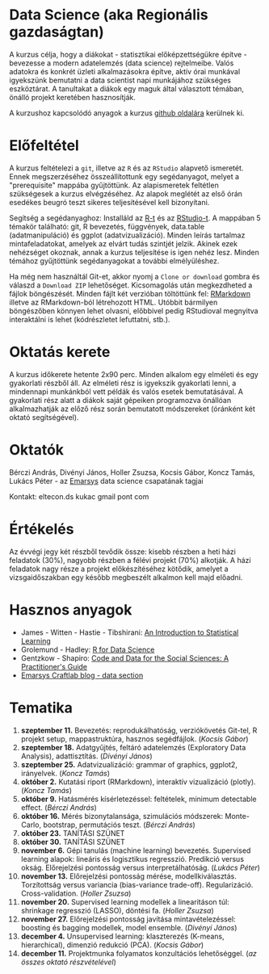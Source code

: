 # Data Science (aka Regionális gazdaságtan)

A kurzus célja, hogy a diákokat - statisztikai előképzettségükre építve - bevezesse a modern adatelemzés (data science) rejtelmeibe. Valós adatokra és konkrét üzleti alkalmazásokra építve, aktív órai munkával igyekszünk bemutatni a data scientist napi munkájához szükséges eszköztárat. A tanultakat a diákok egy maguk által választott témában, önálló projekt keretében hasznosítják.

A kurzushoz kapcsolódó anyagok a kurzus [github oldalára](https://github.com/divenyijanos/eltecon-ds) kerülnek ki.

# Előfeltétel

A kurzus feltételezi a `git`, illetve az `R` és az `RStudio` alapvető ismeretét. Ennek megszerzéséhez összeállítottunk egy segédanyagot, melyet a "prerequisite" mappába gyűjtöttünk. Az alapismeretek feltétlen szükségesek a kurzus elvégzéséhez.  Az alapok meglétét az első órán esedékes beugró teszt sikeres teljesítésével kell bizonyítani.

Segítség a segédanyaghoz: Installáld az [R-t](https://cran.r-project.org/) és az [RStudio-t](https://www.rstudio.com/products/rstudio/download/). A mappában 5 témakör található: git, R bevezetés, függvények, data.table (adatmanipuláció) és ggplot (adatvizualizáció). Minden leírás tartalmaz mintafeladatokat, amelyek az elvárt tudás szintjét jelzik. Akinek ezek nehézséget okoznak, annak a kurzus teljesítése is igen nehéz lesz. Minden témához gyűjtöttünk segédanyagokat a további elmélyüléshez.

Ha még nem használtál Git-et, akkor nyomj a `Clone or download` gombra és válaszd a `Download ZIP` lehetőséget. Kicsomagolás után megkezdheted a fájlok böngészését. Minden fájlt két verzióban töltöttünk fel: [RMarkdown](https://rmarkdown.rstudio.com/index.html) illetve az RMarkdown-ból létrehozott HTML. Utóbbit bármilyen böngészőben könnyen lehet olvasni, előbbivel pedig RStudioval megnyitva interaktálni is lehet (kódrészletet lefuttatni, stb.).

# Oktatás kerete

A kurzus időkerete hetente 2x90 perc. Minden alkalom egy elméleti és egy gyakorlati részből áll. Az elméleti rész is igyekszik gyakorlati lenni, a mindennapi munkánkból vett példák és valós esetek bemutatásával. A gyakorlati rész alatt a diákok saját gépeiken programozva önállóan alkalmazhatják az előző rész során bemutatott módszereket (óránként két oktató segítségével).

# Oktatók

Bérczi András, Divényi János, Holler Zsuzsa, Kocsis Gábor, Koncz Tamás, Lukács Péter - az [Emarsys](https://www.emarsys.com/) data science csapatának tagjai

Kontakt: eltecon.ds kukac gmail pont com

# Értékelés

Az évvégi jegy két részből tevődik össze: kisebb részben a heti házi feladatok (30%), nagyobb részben a félévi projekt (70%) alkotják. A házi feladatok nagy része a projekt előkészítéséhez kötődik, amelyet a vizsgaidőszakban egy később megbeszélt alkalmon kell majd előadni.

# Hasznos anyagok

- James - Witten - Hastie - Tibshirani: [An Introduction to Statistical Learning](http://faculty.marshall.usc.edu/gareth-james/ISL/)
- Grolemund - Hadley: [R for Data Science](https://r4ds.had.co.nz/)
- Gentzkow - Shapiro: [Code and Data for the Social Sciences: A Practitioner's Guide](https://web.stanford.edu/~gentzkow/research/CodeAndData.pdf)
- [Emarsys Craftlab blog - data section](https://blog.craftlab.hu/tagged/emarsys-data)

# Tematika

1. **szeptember 11.** Bevezetés: reprodukálhatóság, verziókövetés Git-tel, R projekt setup, mappastruktúra, hasznos segédfájlok. (*Kocsis Gábor*)
2. **szeptember 18.**  Adatgyűjtés, feltáró adatelemzés (Exploratory Data Analysis), adattisztítás. (*Divényi János*)
3. **szeptember 25.**  Adatvizualizáció: grammar of graphics, ggplot2, irányelvek. (*Koncz Tamás*)
4. **október 2.** Kutatási riport (RMarkdown), interaktív vizualizáció (plotly). (*Koncz Tamás*)
5. **október 9.** Hatásmérés kísérletezéssel: feltételek, minimum detectable effect.  (*Bérczi András*)
6. **október 16.** Mérés bizonytalansága, szimulációs módszerek: Monte-Carlo, bootstrap, permutációs teszt. (*Bérczi András*)
7. **október 23.** TANÍTÁSI SZÜNET
8. **október 30.** TANÍTÁSI SZÜNET
9. **november 6.** Gépi tanulás (machine learning) bevezetés. Supervised learning alapok: lineáris és logisztikus regresszió. Predikció versus okság. Előrejelzési pontosság versus interpretálhatóság. (*Lukács Péter*)
10. **november 13.** Előrejelzési pontosság mérése, modellkiválasztás. Torzítottság versus variancia (bias-variance trade-off). Regularizáció. Cross-validation. (*Holler Zsuzsa*)
11. **november 20.** Supervised learning modellek a linearitáson túl: shrinkage regresszió (LASSO), döntési fa. (*Holler Zsuzsa*)
12. **november 27.** Előrejelzési pontosság javítása mintavételezéssel: boosting és bagging modellek, model ensemble.  (*Divényi János*)
13. **december 4.** Unsupervised learning: klaszterezés (K-means, hierarchical), dimenzió redukció (PCA). (*Kocsis Gábor*)
14. **december 11.** Projektmunka folyamatos konzultációs lehetőséggel. (*az összes oktató részvételével*)
